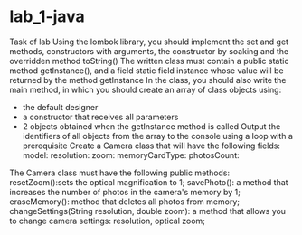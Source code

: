 # lab_1-java


Task of lab
Using the lombok library, you should implement the set and get methods, constructors with arguments, the constructor by soaking and the overridden method toString()
The written class must contain a public static method getInstance(), and a field static field instance whose value will be returned by the method getInstance
In the class, you should also write the main method, in which you should create an array of class objects using:
- the default designer
- a constructor that receives all parameters
- 2 objects obtained when the getInstance method is called
Output the identifiers of all objects from the array to the console using a loop with a prerequisite
Create a Camera class that will have the following fields:
model:
resolution:
zoom:
memoryCardType:
photosCount:

The Camera class must have the following public methods:
resetZoom():sets the optical magnification to 1;
savePhoto(): a method that increases the number of photos in the camera's memory by 1;
eraseMemory():  method that deletes all photos from memory;
changeSettings(String resolution, double zoom): a method that allows you to change camera settings: resolution, optical zoom;


